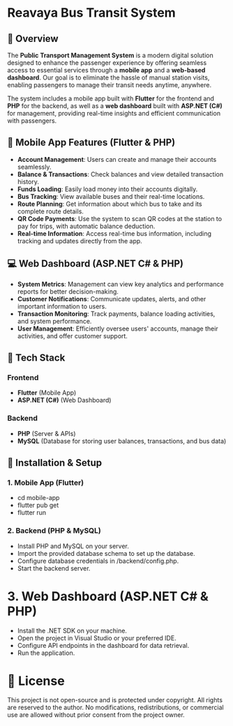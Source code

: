 # Reavaya Bus Transit System

## 🚀 Overview

The **Public Transport Management System** is a modern digital solution designed to enhance the passenger experience by offering seamless access to essential services through a **mobile app** and a **web-based dashboard**. Our goal is to eliminate the hassle of manual station visits, enabling passengers to manage their transit needs anytime, anywhere. 

The system includes a mobile app built with **Flutter** for the frontend and **PHP** for the backend, as well as a **web dashboard** built with **ASP.NET (C#)** for management, providing real-time insights and efficient communication with passengers.

## 📱 Mobile App Features (Flutter & PHP)

- **Account Management**: Users can create and manage their accounts seamlessly.
- **Balance & Transactions**: Check balances and view detailed transaction history.
- **Funds Loading**: Easily load money into their accounts digitally.
- **Bus Tracking**: View available buses and their real-time locations.
- **Route Planning**: Get information about which bus to take and its complete route details.
- **QR Code Payments**: Use the system to scan QR codes at the station to pay for trips, with automatic balance deduction.
- **Real-time Information**: Access real-time bus information, including tracking and updates directly from the app.

## 💻 Web Dashboard (ASP.NET C# & PHP)

- **System Metrics**: Management can view key analytics and performance reports for better decision-making.
- **Customer Notifications**: Communicate updates, alerts, and other important information to users.
- **Transaction Monitoring**: Track payments, balance loading activities, and system performance.
- **User Management**: Efficiently oversee users' accounts, manage their activities, and offer customer support.

## 🔧 Tech Stack

### **Frontend**
- **Flutter** (Mobile App)
- **ASP.NET (C#)** (Web Dashboard)

### **Backend**
- **PHP** (Server & APIs)
- **MySQL** (Database for storing user balances, transactions, and bus data)


## 📌 Installation & Setup

### **1. Mobile App (Flutter)**
- cd mobile-app
- flutter pub get
- flutter run

### **2. Backend (PHP & MySQL)**
- Install PHP and MySQL on your server.
- Import the provided database schema to set up the database.
- Configure database credentials in /backend/config.php.
- Start the backend server.

# **3. Web Dashboard (ASP.NET C# & PHP)**
- Install the .NET SDK on your machine.
- Open the project in Visual Studio or your preferred IDE.
- Configure API endpoints in the dashboard for data retrieval.
- Run the application.

 # 📜 License
This project is not open-source and is protected under copyright. All rights are reserved to the author. No modifications, redistributions, or commercial use are allowed without prior consent from the project owner.
